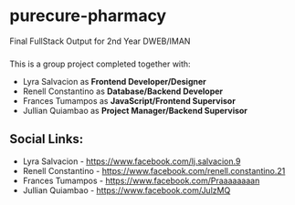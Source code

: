 # purecure-pharmacy
Final FullStack Output for 2nd Year DWEB/IMAN 
###
This is a group project completed together with: 
- Lyra Salvacion as **Frontend Developer/Designer**
-  Renell Constantino as **Database/Backend Developer**
-  Frances Tumampos as **JavaScript/Frontend Supervisor**
- Jullian Quiambao as **Project Manager/Backend Supervisor**

## Social Links:
- Lyra Salvacion - https://www.facebook.com/lj.salvacion.9
- Renell Constantino - https://www.facebook.com/renell.constantino.21
- Frances Tumampos - https://www.facebook.com/Praaaaaaaan
- Jullian Quiambao - https://www.facebook.com/JulzMQ
